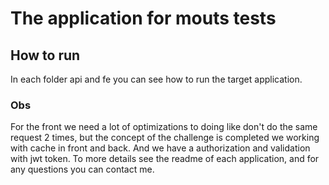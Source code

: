 # The application for mouts tests

## How to run

In each folder api and fe you can see how to run the target application.

### Obs

For the front we need a lot of optimizations to doing like don't do the same request 2 times, but the concept of the challenge is completed
we working with cache in front and back. And we have a authorization and validation with jwt token. To more details see the readme of each application,
and for any questions you can contact me.
